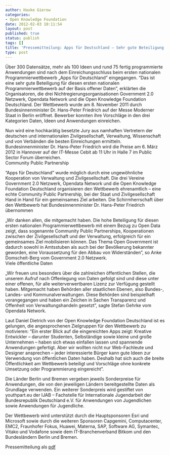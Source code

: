 ```yaml
---
author: Hauke Gierow
categories:
- Open Knowledge Foundation
date: 2012-02-03 10:11:54
layout: post
published: true
status: publish
tags: []
title: 'Pressemitteilung: Apps für Deutschland – Sehr gute Beteiligung am ersten nationalen Programmierwettbewerb'
type: post
---
```


Über 300 Datensätze, mehr als 100 Ideen und rund 75 fertig programmierte Anwendungen sind nach dem Einreichungsschluss beim ersten nationalen Programmierwettbewerb „Apps für Deutschland” eingegangen. “Das ist eine sehr gute Beteiligung für diesen ersten nationalen Programmierwettbewerb auf der Basis offener Daten”, erklärten die Organisatoren, die drei Nichtregierungsorganisationen Government 2.0 Netzwerk, Opendata Network und die Open Knowledge Foundation Deutschland. Der Wettbewerb wurde am 8. November 2011 durch Bundesinnenminister Dr. Hans-Peter Friedrich auf der Messe Moderner Staat in Berlin eröffnet. Bewerber konnten ihre Vorschläge in den drei Kategorien Daten, Ideen und Anwendungen einreichen.

Nun wird eine hochkarätig besetzte Jury aus namhaften Vertretern der deutschen und internationalen Zivilgesellschaft, Verwaltung, Wissenschaft und von Verbänden die besten Einreichungen ermitteln. Bundesinnenminister Dr. Hans-Peter Friedrich wird die Preise am 6. März 2012 in Hannover auf der IT-Messe Cebit ab 11 Uhr in Halle 7 im Public Sector Forum überreichen.  
Community Public Partnership

“Apps für Deutschland” wurde möglich durch eine ungewöhnliche Kooperation von Verwaltung und Zivilgesellschaft. Die drei Vereine Government 2.0 Netzwerk, Opendata Network und die Open Knowledge Foundation Deutschland organisieren den Wettbewerb ehrenamtlich – eine echte Community Public Partnership, bei der Staat und Zivilgesellschaft Hand in Hand für ein gemeinsames Ziel arbeiten. Die Schirmherrschaft über den Wettbewerb hat Bundesinnenminister Dr. Hans-Peter Friedrich übernommen

„Wir danken allen, die mitgemacht haben. Die hohe Beteiligung für diesen ersten nationalen Programmierwettbewerb mit einem Bezug zu Open Data zeigt, dass sogenannte Community Public Partnerships, Kooperationen zwischen der Zivilgesellschaft und der Verwaltung, erfolgreich für ein gemeinsames Ziel mobilisieren können. Das Thema Open Government ist dadurch sowohl in Amtsstuben als auch bei der Bevölkerung bekannter geworden, eine Voraussetzung für den Abbau von Widerständen”, so Anke Domscheit-Berg vom Government 2.0 Netzwerk.  
Viele öffentliche Daten

„Wir freuen uns besonders über die zahlreichen öffentlichen Stellen, die unserem Aufruf nach Offenlegung von Daten gefolgt sind und diese unter einer offenen, für alle weiterverwertbaren Lizenz zur Verfügung gestellt haben. Mitgemacht haben Behörden aller staatlichen Ebenen, also Bundes-, Landes- und Kommunalverwaltungen. Diese Behörden sind beispielhaft vorangegangen und haben ein Zeichen in Sachen Transparenz und Offenheit von Verwaltungshandeln gesetzt”, sagte Stefan Gehrke vom Opendata Network.

Laut Daniel Dietrich von der Open Knowledge Foundation Deutschland ist es gelungen, die angesprochenen Zielgruppen für den Wettbewerb zu motivieren: “Ein erster Blick auf die eingereichten Apps zeigt: Kreative Entwickler – darunter Studenten, Selbständige sowie kleine und große Unternehmen – haben sich etwas einfallen lassen und spannende Anwendungen gefertigt. Aber wir wollten nicht nur Web-Fachleute und Designer ansprechen – jeder interessierte Bürger kann gute Ideen zur Verwendung von öffentlichen Daten haben. Deshalb hat sich auch die breite Öffentlichkeit am Wettbewerb beteiligt und Vorschläge ohne konkrete Umsetzung oder Programmierung eingereicht”.

Die Länder Berlin und Bremen vergeben jeweils Sonderpreise für Anwendungen, die von den jeweiligen Ländern bereitgestellte Daten als Grundlage verwenden. Ein weiterer Sonderpreis wird gestiftet von youthpart.eu der IJAB – Fachstelle für Internationale Jugendarbeit der Bundesrepublik Deutschland e.V. für Anwendungen von Jugendlichen sowie Anwendungen für Jugendliche.

Der Wettbewerb wird unterstützt durch die Hauptsponsoren Esri und Microsoft sowie durch die weiteren Sponsoren Capgemini, Computacenter, EMC2, Fraunhofer Fokus, Huawei, Materna, SAP, Software AG, Symantec, Vitako und Vodafone sowie dem IT-Branchenverband Bitkom und den Bundesländern Berlin und Bremen.

Pressemitteilung als [pdf](http://okfn.de/files/2012/02/Apps4De_Pressemitteilung_2012-02-02.pdf)